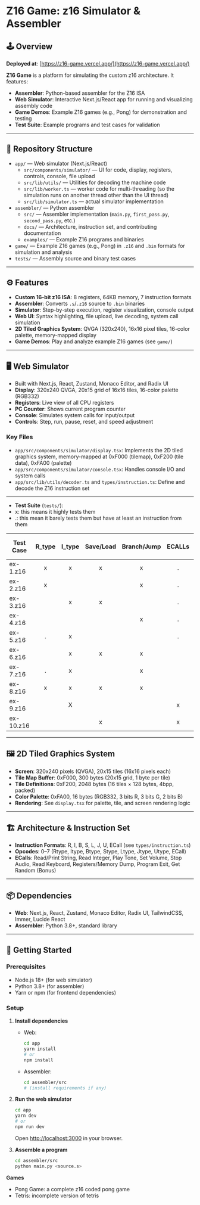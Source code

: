 # Z16 Game: z16 Simulator & Assembler

## 🕹️ Overview

**Deployed at**: [https://z16-game.vercel.app/](https://z16-game.vercel.app/)

**Z16 Game** is a platform for simulating the custom z16 architecture. It features:
- **Assembler**: Python-based assembler for the Z16 ISA
- **Web Simulator**: Interactive Next.js/React app for running and visualizing assembly code
- **Game Demos**: Example Z16 games (e.g., Pong) for demonstration and testing
- **Test Suite**: Example programs and test cases for validation

---

## 📁 Repository Structure

- `app/` — Web simulator (Next.js/React)
  - `src/components/simulator/` — UI for code, display, registers, controls, console, file upload
  - `src/lib/utils/` — Utilities for decoding the machine code
  - `src/lib/worker.ts` — worker code for multi-threading (so the simulation runs on another thread other than the UI thread)
  - `src/lib/simulator.ts` — actual simulator implementation
- `assembler/` — Python assembler
  - `src/` — Assembler implementation (`main.py`, `first_pass.py`, `second_pass.py`, etc.)
  - `docs/` — Architecture, instruction set, and contributing documentation
  - `examples/` — Example Z16 programs and binaries
- `game/` — Example Z16 games (e.g., Pong) in `.z16` and `.bin` formats for simulation and analysis
- `tests/` — Assembly source and binary test cases

---

## ⚙️ Features

- **Custom 16-bit z16 ISA**: 8 registers, 64KB memory, 7 instruction formats
- **Assembler**: Converts `.s`/`.z16` source to `.bin` binaries
- **Simulator**: Step-by-step execution, register visualization, console output
- **Web UI**: Syntax highlighting, file upload, live decoding, system call simulation
- **2D Tiled Graphics System**: QVGA (320x240), 16x16 pixel tiles, 16-color palette, memory-mapped display
- **Game Demos**: Play and analyze example Z16 games (see `game/`)

---

## 🖥️ Web Simulator

- Built with Next.js, React, Zustand, Monaco Editor, and Radix UI
- **Display**: 320x240 QVGA, 20x15 grid of 16x16 tiles, 16-color palette (RGB332)
- **Registers**: Live view of all CPU registers
- **PC Counter**: Shows current program counter
- **Console**: Simulates system calls for input/output
- **Controls**: Step, run, pause, reset, and speed adjustment

### Key Files

- `app/src/components/simulator/display.tsx`: Implements the 2D tiled graphics system, memory-mapped at 0xF000 (tilemap), 0xF200 (tile data), 0xFA00 (palette)
- `app/src/components/simulator/console.tsx`: Handles console I/O and system calls
- `app/src/lib/utils/decoder.ts` and `types/instruction.ts`: Define and decode the Z16 instruction set

---

- **Test Suite** (`tests/`):
- x: this means it highly tests them
- .: this mean it barely tests them but have at least an instruction from them

| Test Case   | R_type | I_type | Save/Load | Branch/Jump | ECALLs | Decoding | Stack | Psudo instructions | Memory Edge Cases |
|-------------|:------:|:------:|:---------:|:-----------:|:------:|:--------:|:-----:|:----------------:|:----------------:|
| ex-1.z16    |   x    |   x    |     x     |      x      |   .    |    x     |       |        .         |                  |
| ex-2.z16    |   x    |        |           |      x      |   .    |    x     |       |        .         |                  |
| ex-3.z16    |        |   x    |     x     |             |   .    |    x     |       |        .         |                  |
| ex-4.z16    |        |        |           |      x      |   .    |    x     |       |                  |                  |
| ex-5.z16    |   .    |   x    |           |             |   .    |    x     |       |                  |                  |
| ex-6.z16    |        |   x    |     x     |      x      |        |    x     |       |        .         |                  |
| ex-7.z16    |   .    |   x    |           |      x      |        |    x     |       |        x         |                  |
| ex-8.z16    |   x    |   x    |     x     |      x      |        |    x     |   x   |        x         |                  |
| ex-9.z16    |        |   X    |           |             |   x    |    x     |       |                  |                  |
| ex-10.z16   |        |        |     x     |             |   x    |    x     |       |                  |        x         |

---

## 🖼️ 2D Tiled Graphics System

- **Screen**: 320x240 pixels (QVGA), 20x15 tiles (16x16 pixels each)
- **Tile Map Buffer**: 0xF000, 300 bytes (20x15 grid, 1 byte per tile)
- **Tile Definitions**: 0xF200, 2048 bytes (16 tiles × 128 bytes, 4bpp, packed)
- **Color Palette**: 0xFA00, 16 bytes (RGB332, 3 bits R, 3 bits G, 2 bits B)
- **Rendering**: See `display.tsx` for palette, tile, and screen rendering logic

---

## 🏗️ Architecture & Instruction Set

- **Instruction Formats**: R, I, B, S, L, J, U, ECall (see `types/instruction.ts`)
- **Opcodes**: 0–7 (Rtype, Itype, Btype, Stype, Ltype, Jtype, Utype, ECall)
- **ECalls**: Read/Print String, Read Integer, Play Tone, Set Volume, Stop Audio, Read Keyboard, Registers/Memory Dump, Program Exit, Get Random (Bonus)

---

## 📦 Dependencies

- **Web**: Next.js, React, Zustand, Monaco Editor, Radix UI, TailwindCSS, Immer, Lucide React
- **Assembler**: Python 3.8+, standard library

---

## 🚀 Getting Started

### Prerequisites

- Node.js 18+ (for web simulator)
- Python 3.8+ (for assembler)
- Yarn or npm (for frontend dependencies)

### Setup

1. **Install dependencies**
   - Web:
     ```sh
     cd app
     yarn install
     # or
     npm install
     ```
   - Assembler:
     ```sh
     cd assembler/src
     # (install requirements if any)
     ```




2. **Run the web simulator**
   ```sh
   cd app
   yarn dev
   # or
   npm run dev
   ```
   Open [http://localhost:3000](http://localhost:3000) in your browser.

3. **Assemble a program**
   ```sh
   cd assembler/src
   python main.py <source.s> 
   ```

**Games**
- Pong Game: a complete z16 coded pong game
- Tetris: incomplete version of tetris


